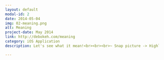 ```yaml
---
layout: default
modal-id: 2
date: 2014-05-04
img: 02-meaning.png
alt: Meaning
project-date: May 2014
link: http://debokeh.com/meaning
category: iOS Application
description: Let's see what it mean!<br><br><br>~ Snap picture -> Highlight Words -> Translate/Search<br>~ Enter/Paste text from clipboard -> Translate/Search<br>~ Get location from picture and open it in map.<br>~ Share word and meaning to social network.<br>~ English/Japanese/Thai language supported.

---
```

